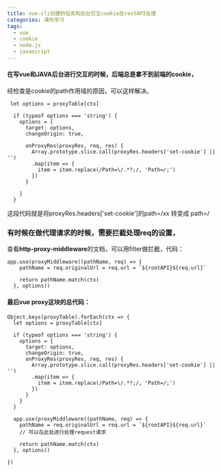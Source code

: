 ```yaml
---
title: vue-cli创建的任务和后台交互cookie及restAPI处理
categories: 课外学习
tags:
  - vue
  - cookie
  - node.js
  - javascript
---
```

#### 在写vue和JAVA后台进行交互的时候，后端总是拿不到前端的cookie，  
经检查是cookie的path作用域的原因，可以这样解决。
```
 let options = proxyTable[ctx]

  if (typeof options === 'string') {
    options = {
      target: options,
      changeOrigin: true,

      onProxyRes(proxyRes, req, res) {
        Array.prototype.slice.call(proxyRes.headers['set-cookie'] || '')  
        .map(item => {
          item = item.replace(/Path=\/.*?;/, 'Path=/;')
        })
      }

    }
  }
```
<!-- more -->
这段代码就是将proxyRes.headers['set-cookie']的path=/xx 转变成 path=/


### 有时候在做代理请求的时候，需要拦截处理req的设置，  
查看**http-proxy-middleware**的文档，可以用filter做拦截，代码：
```
app.use(proxyMiddleware((pathName, req) => {
    pathName = req.originalUrl = req.url = `${rootAPI}${req.url}`

    return pathName.match(ctx)
  }, options))
```

#### 最后vue proxy这块的总代码：
```
Object.keys(proxyTable).forEach(ctx => {
  let options = proxyTable[ctx]

  if (typeof options === 'string') {
    options = {
      target: options,
      changeOrigin: true,
      onProxyRes(proxyRes, req, res) {
        Array.prototype.slice.call(proxyRes.headers['set-cookie'] || '')  
        .map(item => {
          item = item.replace(/Path=\/.*?;/, 'Path=/;')
        })
      }
    }
  }

  app.use(proxyMiddleware((pathName, req) => {
    pathName = req.originalUrl = req.url = `${rootAPI}${req.url}`    
    // 可以在此处进行处理request请求

    return pathName.match(ctx)
  }, options))

})
```
